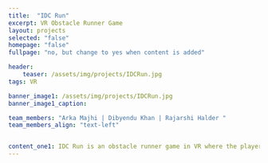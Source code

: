 ```yaml
---
title:  "IDC Run"
excerpt: VR Obstacle Runner Game
layout: projects
selected: "false"
homepage: "false"
fullpage: "no, but change to yes when content is added"

header:
    teaser: /assets/img/projects/IDCRun.jpg
tags: VR

banner_image1: /assets/img/projects/IDCRun.jpg
banner_image1_caption:

team_members: "Arka Majhi | Dibyendu Khan | Rajarshi Halder "
team_members_align: "text-left"


content_one1: IDC Run is an obstacle runner game in VR where the player has to reach a particular destination before time runs out. The game is modelled around IDC and within IIT Bombay campus, and is based on the life of IDC students. The player balances himself on an actual skateboard and uses it to move sideways or jump in the virtual space. He avoids obstacles in the road and collects coins which are a part of his teaching allowance.
---
```

